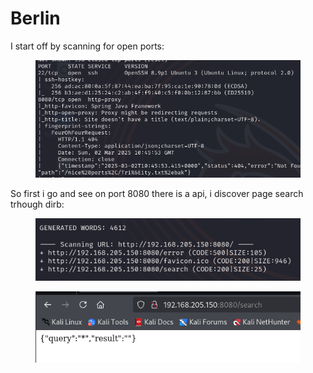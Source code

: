 # Berlin

I start off by scanning for open ports:

<figure><img src="../../../../.gitbook/assets/image (5) (1).png" alt=""><figcaption></figcaption></figure>

So first i go and see on port 8080 there is a api, i discover page search trhough dirb:

<figure><img src="../../../../.gitbook/assets/image (6).png" alt=""><figcaption></figcaption></figure>

<figure><img src="../../../../.gitbook/assets/image (7).png" alt=""><figcaption></figcaption></figure>
